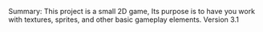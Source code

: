 Summary:
This project is a small 2D game, Its purpose is to have you work with textures, sprites, and other basic gameplay elements. Version 3.1
